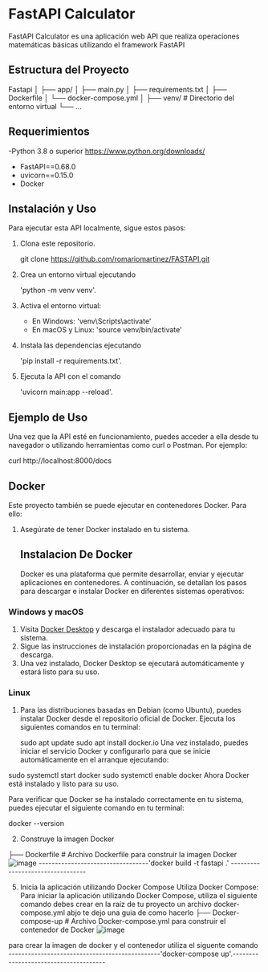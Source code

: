 # FastAPI Calculator

FastAPI Calculator es una aplicación web API que realiza operaciones matemáticas básicas utilizando el framework FastAPI 

## Estructura del Proyecto
Fastapi
│
├── app/
│   ├── main.py
│   ├── requirements.txt
│   ├──  Dockerfile
│   └── docker-compose.yml
│
├── venv/                # Directorio del entorno virtual
└── ...

## Requerimientos 
-Python 3.8 o superior https://www.python.org/downloads/
- FastAPI==0.68.0
- uvicorn==0.15.0
- Docker 

## Instalación y Uso

Para ejecutar esta API localmente, sigue estos pasos:

1. Clona este repositorio.

   git clone https://github.com/romariomartinez/FASTAPI.git
   
2. Crea un entorno virtual ejecutando
   
   'python -m venv venv'.
   
4. Activa el entorno virtual:
   
   - En Windows: 'venv\Scripts\activate'
   - En macOS y Linux: 'source venv/bin/activate'
     
5. Instala las dependencias ejecutando
   
   'pip install -r requirements.txt'.
   
6. Ejecuta la API con el comando
   
   'uvicorn main:app --reload'.

## Ejemplo de Uso

Una vez que la API esté en funcionamiento, puedes acceder a ella desde tu navegador o utilizando herramientas como curl o Postman. Por ejemplo:

curl http://localhost:8000/docs

## Docker

Este proyecto también se puede ejecutar en contenedores Docker. Para ello:

1. Asegúrate de tener Docker instalado en tu sistema.
   ## Instalacion De Docker
   
   Docker es una plataforma que permite desarrollar, enviar y ejecutar aplicaciones en contenedores. A continuación, se detallan los pasos para descargar e instalar Docker en diferentes sistemas operativos:

### Windows y macOS

1. Visita [Docker Desktop](https://www.docker.com/products/docker-desktop) y descarga el instalador adecuado para tu sistema.
2. Sigue las instrucciones de instalación proporcionadas en la página de descarga.
3. Una vez instalado, Docker Desktop se ejecutará automáticamente y estará listo para su uso.

### Linux

1. Para las distribuciones basadas en Debian (como Ubuntu), puedes instalar Docker desde el repositorio oficial de Docker. Ejecuta los siguientes comandos en tu terminal:

 
   sudo apt update
   sudo apt install docker.io
Una vez instalado, puedes iniciar el servicio Docker y configurarlo para que se inicie automáticamente en el arranque ejecutando:

 sudo systemctl start docker
 sudo systemctl enable docker
Ahora Docker está instalado y listo para su uso.

Para verificar que Docker se ha instalado correctamente en tu sistema, puedes ejecutar el siguiente comando en tu terminal:

docker --version

2. Construye la imagen Docker
   
├── Dockerfile           # Archivo Dockerfile para construir la imagen Docker
![image](https://github.com/romariomartinez/FASTAPI/assets/79557747/c3903725-6533-4012-94a3-a1f29c234826)
----------------------------------'docker build -t  fastapi .' ---------------------------------


5. Inicia la aplicación utilizando Docker Compose 
Utiliza Docker Compose:
Para iniciar la aplicación utilizando Docker Compose, utiliza el siguiente comando debes crear en la  raíz de tu proyecto un archivo docker-compose.yml abjo te dejo una guia de como hacerlo
├── Docker-compose-up        # Archivo Docker-compose.yml para construir el contenedor de  Docker
![image](https://github.com/romariomartinez/FASTAPI/assets/79557747/bcddbd9f-7e29-41ec-a5bb-0ca665314373)

para crear la imagen de docker y el contenedor utiliza el siguente comando
-----------------------------------------------'docker-compose up'.--------------------------------------


